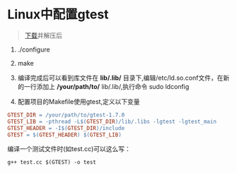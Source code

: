 # Linux中配置gtest

> [下载](https://code.google.com/p/googletest/downloads/list)并解压后

1. ./configure

2. make

3. 编译完成后可以看到库文件在 **lib/.lib/** 目录下,编辑/etc/ld.so.conf文件，在新的一行添加上 **/your/path/to/** lib/.lib/,执行命令 sudo ldconfig

4. 配置项目的Makefile使用gtest,定义以下变量

```Makefile
GTEST_DIR = /your/path/to/gtest-1.7.0
GTEST_LIB = -pthread -L$(GTEST_DIR)/lib/.libs -lgtest -lgtest_main
GTEST_HEADER = -I$(GTEST_DIR)/include
GTEST = $(GTEST_HEADER) $(GTEST_LIB)
```
编译一个测试文件时(如test.cc)可以这么写：
```
g++ test.cc $(GTEST) -o test
```


